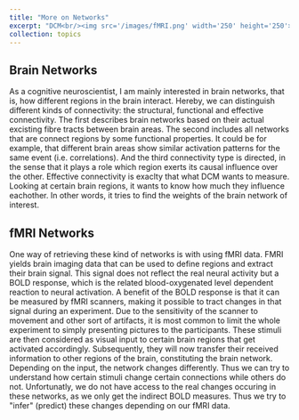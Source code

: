 ```yaml
---
title: "More on Networks"
excerpt: "DCM<br/><img src='/images/fMRI.png' width='250' height='250'>"
collection: topics
---
```


## Brain Networks
As a cognitive neuroscientist, I am mainly interested in brain networks, that is, how different regions in the brain interact. Hereby, we can distinguish different kinds of connectivity: the structural, functional and effective connectivity. The first describes brain networks based on their actual excisting fibre tracts between brain areas. The second includes all networks that are connect regions by some functional properties. It could be for example, that different brain areas show similar activation patterns for the same event (i.e. correlations). And the third connectivity type is directed, in the sense that it plays a role which region exerts its causal influence over the other. Effective connectivity is exaclty that what DCM wants to measure. Looking at certain brain regions, it wants to know how much they influence eachother. In other words, it tries to find the weights of the brain network of interest. 

## fMRI Networks
One way of retrieving these kind of networks is with using fMRI data. FMRI yields brain imaging data that can be used to define regions and extract their brain signal. This signal does not reflect the real neural activity but a BOLD response, which is the related blood-oxygenated level dependent reaction to neural activation. A benefit of the BOLD response is that it can be measured by fMRI scanners, making it possible to tract changes in that signal during an experiment. Due to the sensitivity of the scanner to movement and other sort of artifacts, it is most common to limit the whole experiment to simply presenting pictures to the participants. These stimuli are then considered as visual input to certain brain regions that get activated accordingly. Subsequently, they will now transfer their received information to other regions of the brain, constituting the brain network. Depending on the input, the network changes differently. Thus we can try to understand how certain stimuli change certain connections while others do not. 
Unfortunatly, we do not have access to the real changes occuring in these networks, as we only get the indirect BOLD measures. Thus we try to "infer" (predict) these changes depending on our fMRI data. 
